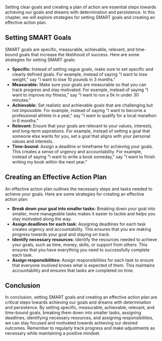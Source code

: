 
Setting clear goals and creating a plan of action are essential steps towards achieving our goals and dreams with determination and persistence. In this chapter, we will explore strategies for setting SMART goals and creating an effective action plan.

Setting SMART Goals
-------------------

SMART goals are specific, measurable, achievable, relevant, and time-bound goals that increase the likelihood of success. Here are some strategies for setting SMART goals:

* **Specific:** Instead of setting vague goals, make sure to set specific and clearly defined goals. For example, instead of saying "I want to lose weight," say "I want to lose 10 pounds in 3 months."
* **Measurable:** Make sure your goals are measurable so that you can track progress and stay motivated. For example, instead of saying "I want to improve my fitness," say "I want to run a 5k in under 30 minutes."
* **Achievable:** Set realistic and achievable goals that are challenging but not impossible. For example, instead of saying "I want to become a professional athlete in a year," say "I want to qualify for a local marathon in 6 months."
* **Relevant:** Ensure that your goals are relevant to your values, interests, and long-term aspirations. For example, instead of setting a goal that someone else wants for you, set a goal that aligns with your personal values and interests.
* **Time-bound:** Assign a deadline or timeframe for achieving your goals. This creates a sense of urgency and accountability. For example, instead of saying "I want to write a book someday," say "I want to finish writing my book within the next year."

Creating an Effective Action Plan
---------------------------------

An effective action plan outlines the necessary steps and tasks needed to achieve your goals. Here are some strategies for creating an effective action plan:

* **Break down your goal into smaller tasks:** Breaking down your goal into smaller, more manageable tasks makes it easier to tackle and helps you stay motivated along the way.
* **Assign deadlines for each task:** Assigning deadlines for each task creates urgency and accountability. This ensures that you are making progress towards your goal and staying on track.
* **Identify necessary resources:** Identify the resources needed to achieve your goals, such as time, money, skills, or support from others. This ensures that you have everything you need to successfully complete each task.
* **Assign responsibilities:** Assign responsibilities for each task to ensure that everyone involved knows what is expected of them. This maintains accountability and ensures that tasks are completed on time.

Conclusion
----------

In conclusion, setting SMART goals and creating an effective action plan are critical steps towards achieving our goals and dreams with determination and persistence. By setting specific, measurable, achievable, relevant, and time-bound goals, breaking them down into smaller tasks, assigning deadlines, identifying necessary resources, and assigning responsibilities, we can stay focused and motivated towards achieving our desired outcomes. Remember to regularly track progress and make adjustments as necessary while maintaining a positive mindset.
